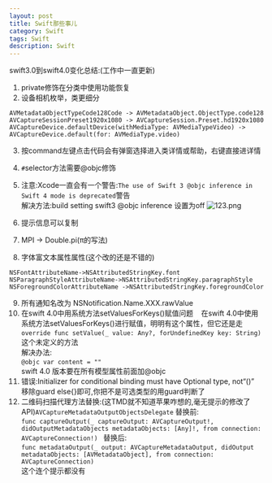 ```yaml
---
layout: post
title: Swift那些事儿
category: Swift
tags: Swift
description: Swift
---
```


swift3.0到swift4.0变化总结:(工作中一直更新)

1. private修饰在分类中使用功能恢复
2. 设备相机枚举，类更细分      
```
AVMetadataObjectTypeCode128Code -> AVMetadataObject.ObjectType.code128
AVCaptureSessionPreset1920x1080 -> AVCaptureSession.Preset.hd1920x1080
AVCaptureDevice.defaultDevice(withMediaType: AVMediaTypeVideo) -> AVCaptureDevice.default(for: AVMediaType.video)
```
3. 按command左键点击代码会有弹窗选择进入类详情或帮助，右键直接进详情
4. `#`selector方法需要@objc修饰
5. 注意:Xcode一直会有一个警告:`The use of Swift 3 @objc inference in Swift 4 mode is deprecated`警告    
解决方法:build setting swift3 @objc inference 设置为off 
![123.png](http://upload-images.jianshu.io/upload_images/2933617-d4898f2f770ece98.png?imageMogr2/auto-orient/strip%7CimageView2/2/w/1240)

6. 提示信息可以复制
7. MPI -> Double.pi(π的写法)
8. 字体富文本属性属性(这个改的还是不错的)     
```
NSFontAttributeName->NSAttributedStringKey.font
NSParagraphStyleAttributeName->NSAttributedStringKey.paragraphStyle
NSForegroundColorAttributeName ->NSAttributedStringKey.foregroundColor
```
9. 所有通知名改为
NSNotification.Name.XXX.rawValue
10. 在swift 4.0中用系统方法setValuesForKeys()赋值问题         
在swift 4.0中使用系统方法setValuesForKeys()进行赋值，明明有这个属性，但它还是走
`override func setValue(_ value: Any?, forUndefinedKey key: String)`这个未定义的方法    
解决办法:   
`@objc var content = ""`    
swift 4.0 版本要在所有模型属性前面加@objc 
11. 错误:Initializer for conditional binding must have Optional type, not“()”     
移除guard else{}即可,你把不是可选类型的用guard判断了
12. 二维码扫描代理方法替换:(这TMD就不知道苹果咋想的,毫无提示的修改了API)`AVCaptureMetadataOutputObjectsDelegate` 
替换前:    
`func captureOutput(_ captureOutput: AVCaptureOutput!, didOutputMetadataObjects metadataObjects: [Any]!, from connection: AVCaptureConnection!) ` 
替换后:        
`func metadataOutput(_ output: AVCaptureMetadataOutput, didOutput metadataObjects: [AVMetadataObject], from connection: AVCaptureConnection)`     
这个连个提示都没有

